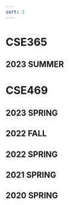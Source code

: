```yaml
---
sort: 2
---
```




# CSE365 
## 2023 SUMMER


# CSE469 

## 2023 SPRING


## 2022 FALL

## 2022 SPRING

## 2021 SPRING

## 2020 SPRING
